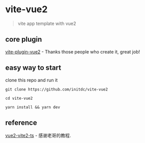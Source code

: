 # vite-vue2

> vite app template with vue2

## core plugin
[vite-plugin-vue2](https://github.com/underfin/vite-plugin-vue2) - Thanks those people who create it, great job!

## easy way to start

clone this repo and run it

```
git clone https://github.com/initdc/vite-vue2

cd vite-vue2

yarn install && yarn dev
```

## reference

[vue2-vite2-ts](https://github.com/Otto-J/vue2-vite2-ts.git) - 感谢老哥的教程.
